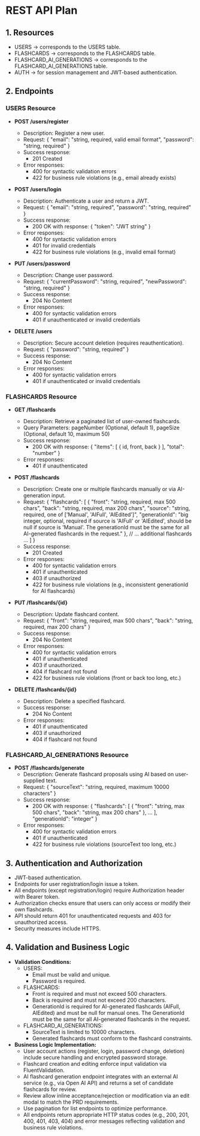 # REST API Plan

## 1. Resources
- USERS → corresponds to the USERS table.
- FLASHCARDS → corresponds to the FLASHCARDS table.
- FLASHCARD_AI_GENERATIONS → corresponds to the FLASHCARD_AI_GENERATIONS table.
- AUTH → for session management and JWT-based authentication.

## 2. Endpoints

### USERS Resource

- **POST /users/register**
  - Description: Register a new user.
  - Request:
    {
      "email": "string, required, valid email format",
      "password": "string, required"
    }
  - Success response:
    - 201 Created
  - Error responses:
    - 400 for syntactic validation errors
    - 422 for business rule violations (e.g., email already exists)

- **POST /users/login**
  - Description: Authenticate a user and return a JWT.
  - Request:
    {
      "email": "string, required",
      "password": "string, required"
    }
  - Success response:
    - 200 OK with response: { "token": "JWT string" }
  - Error responses:
    - 400 for syntactic validation errors
    - 401 for invalid credentials
    - 422 for business rule violations (e.g., invalid email format)

- **PUT /users/password**
  - Description: Change user password.
  - Request:
    {
      "currentPassword": "string, required",
      "newPassword": "string, required"
    }
  - Success response:
    - 204 No Content
  - Error responses:
    - 400 for syntactic validation errors
    - 401 if unauthenticated or invalid credentials

- **DELETE /users**
  - Description: Secure account deletion (requires reauthentication).
  - Request:
    {
      "password": "string, required"
    }
  - Success response:
    - 204 No Content
  - Error responses:
    - 400 for syntactic validation errors
    - 401 if unauthenticated or invalid credentials

### FLASHCARDS Resource

- **GET /flashcards**
  - Description: Retrieve a paginated list of user-owned flashcards.
  - Query Parameters: pageNumber (Optional, default 1), pageSize (Optional, default 10, maximum 50)
  - Success response:
    - 200 OK with response: { "items": [ { id, front, back } ], "total": "number" }
  - Error responses:
    - 401 if unauthenticated

- **POST /flashcards**
  - Description: Create one or multiple flashcards manually or via AI-generation input.
  - Request:
    {
      "flashcards": [
        {
          "front": "string, required, max 500 chars",
          "back": "string, required, max 200 chars",
          "source": "string, required, one of ['Manual', 'AIFull', 'AIEdited']",
          "generationId": "big integer, optional, required if source is 'AIFull' or 'AIEdited', should be null if source is 'Manual'. The generationId must be the same for all AI-generated flashcards in the request."
        },
      // ... additional flashcards ...
      ]
    }
  - Success response:
    - 201 Created
  - Error responses:
    - 400 for syntactic validation errors
    - 401 if unauthenticated
    - 403 if unauthorized
    - 422 for business rule violations (e.g., inconsistent generationId for AI flashcards)

- **PUT /flashcards/{id}**
  - Description: Update flashcard content.
  - Request:
    {
      "front": "string, required, max 500 chars",
      "back": "string, required, max 200 chars"
    }
  - Success response:
    - 204 No Content
  - Error responses:
    - 400 for syntactic validation errors
    - 401 if unauthenticated
    - 403 if unauthorized.
    - 404 if flashcard not found
    - 422 for business rule violations (front or back too long, etc.)

- **DELETE /flashcards/{id}**
  - Description: Delete a specified flashcard.
  - Success response:
    - 204 No Content
  - Error responses:
    - 401 if unauthenticated
    - 403 if unauthorized
    - 404 if flashcard not found

### FLASHCARD_AI_GENERATIONS Resource

- **POST /flashcards/generate**
  - Description: Generate flashcard proposals using AI based on user-supplied text.
  - Request:
    {
      "sourceText": "string, required, maximum 10000 characters"
    }
  - Success response:
    - 200 OK with response: { "flashcards": [ { "front": "string, max 500 chars", "back": "string, max 200 chars" }, ... ], "generationId": "integer" }
  - Error responses:
    - 400 for syntactic validation errors
    - 401 if unauthenticated
    - 422 for business rule violations (sourceText too long, etc.)

## 3. Authentication and Authorization

- JWT-based authentication.
- Endpoints for user registration/login issue a token.
- All endpoints (except registration/login) require Authorization header with Bearer token.
- Authorization checks ensure that users can only access or modify their own flashcards.
- API should return 401 for unauthenticated requests and 403 for unauthorized access.
- Security measures include HTTPS.

## 4. Validation and Business Logic

- **Validation Conditions:**
  - USERS:
    - Email must be valid and unique.
    - Password is required.
  - FLASHCARDS:
    - Front is required and must not exceed 500 characters.
    - Back is required and must not exceed 200 characters.
    - GenerationId is required for AI-generated flashcards (AIFull, AIEdited) and must be null for manual ones. The GenerationId must be the same for all AI-generated flashcards in the request.
  - FLASHCARD_AI_GENERATIONS:
    - SourceText is limited to 10000 characters.
    - Generated flashcards must conform to the flashcard constraints.
- **Business Logic Implementation:**
  - User account actions (register, login, password change, deletion) include secure handling and encrypted password storage.
  - Flashcard creation and editing enforce input validation via FluentValidation.
  - AI flashcard generation endpoint integrates with an external AI service (e.g., via Open AI API) and returns a set of candidate flashcards for review.
  - Review allow inline acceptance/rejection or modification via an edit modal to match the PRD requirements.
  - Use pagination for list endpoints to optimize performance.
  - All endpoints return appropriate HTTP status codes (e.g., 200, 201, 400, 401, 403, 404) and error messages reflecting validation and business rule violations.
